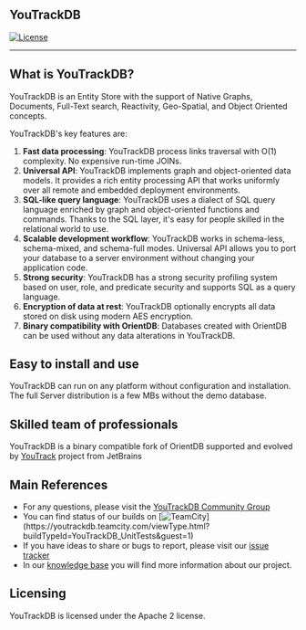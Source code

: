 ## YouTrackDB

[![License](https://img.shields.io/badge/License-Apache%202.0-blue.svg)](https://opensource.org/licenses/Apache-2.0)

------

## What is YouTrackDB?

YouTrackDB is an Entity Store with the support of Native Graphs, 
Documents, Full-Text search, Reactivity, Geo-Spatial, and Object Oriented concepts. 


YouTrackDB's key features are:
1. **Fast data processing**: YouTrackDB process links traversal with O(1) complexity. No expensive run-time JOINs.
2. **Universal API**: YouTrackDB implements graph and object-oriented data models. It provides a rich entity processing API that works uniformly over all remote and embedded deployment environments.
3. **SQL-like query language**: YouTrackDB uses a dialect of SQL query language enriched by graph and object-oriented functions and commands. Thanks to the SQL layer, it's easy for people skilled in the relational world to use.
4. **Scalable development workflow**: YouTrackDB works in schema-less, schema-mixed, and schema-full modes. Universal API allows you to port your database to a server environment without changing your application code.
5. **Strong security**: YouTrackDB has a strong security profiling system based on user, role, and predicate security and supports SQL as a query language.
6. **Encryption of data at rest**: YouTrackDB optionally encrypts all data stored on disk using modern AES encryption.
7. **Binary compatibility with OrientDB**: Databases created with OrientDB can be used without any data alterations in YouTrackDB.
   

## Easy to install and use

YouTrackDB can run on any platform without configuration and installation.
The full Server distribution is a few MBs without the demo database.

## Skilled team of professionals

YouTrackDB is a binary compatible fork of OrientDB supported and evolved by [YouTrack](https://www.jetbrains.com/youtrack) project from JetBrains

## Main References

- For any questions, please visit the [YouTrackDB Community Group](https://github.com/youtrackdb/youtrackdb/discussions)
- You can find status of our builds on [![TeamCity](https://youtrackdb.teamcity.com/app/rest/builds/buildType:(id:YouTrackDB_UnitTests)/statusIcon)](https://youtrackdb.teamcity.com/viewType.html?buildTypeId=YouTrackDB_UnitTests&guest=1)
- If you have ideas to share or bugs to report, please visit our [issue tracker](https://youtrack.jetbrains.com/issues/YTDB)
- In our [knowledge base](https://youtrack.jetbrains.com/articles/YTDB) you will find more information about our project.

## Licensing

YouTrackDB is licensed under the Apache 2 license. 
